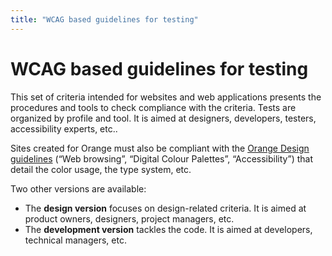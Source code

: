 ```yaml
---
title: "WCAG based guidelines for testing"
---
```


# WCAG based guidelines for testing
This set of criteria intended for websites and web applications presents the procedures and tools to check compliance with the criteria. Tests are organized by profile and tool. It is aimed at designers, developers, testers, accessibility experts, etc..

Sites created for Orange must also be compliant with the [Orange Design guidelines](https://design.orange.com/guidelines/) (“Web browsing”, “Digital Colour Palettes”, “Accessibility”) that detail the color usage, the type system, etc.

Two other versions are available:
- The **design version** focuses on design-related criteria. It is aimed at product owners, designers, project managers, etc.
- The **development version** tackles the code. It is aimed at developers, technical managers, etc.

